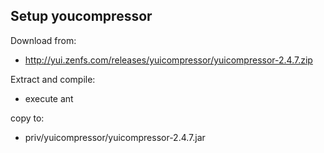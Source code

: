## Setup youcompressor

Download from:

* http://yui.zenfs.com/releases/yuicompressor/yuicompressor-2.4.7.zip


Extract and compile:

* execute ant

copy to:

* priv/yuicompressor/yuicompressor-2.4.7.jar
